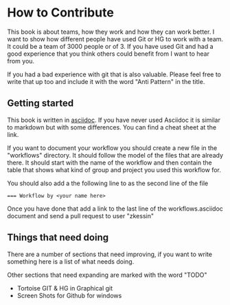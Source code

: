 # How to Contribute 

This book is about teams, how they work and how they can work
better. I want to show how different people have used Git or HG to
work with a team. It could be a team of 3000 people or of 3. If you
have used Git and had a good experience that you think others could
benefit from I want to hear from you. 

If you had a bad experience with git that is also valuable. Please
feel free to write that up too and include it with the word "Anti
Pattern" in the title.

## Getting started 

This book is written in
[asciidoc](http://powerman.name/doc/asciidoc). If you have never used
Asciidoc it is similar to markdown but with some differences. You can
find a cheat sheet at the link. 

If you want to document your workflow you should create a new file in
the "workflows" directory. It should follow the model of the files
that are already there. It should start with the name of the workflow
and then contain the table that shows what kind of group and project
you used this workflow for.

You should also add a the following line to as the second line of the
file

````
=== Workflow by <your name here>
````

Once you have done that add a link to the last line of the
workflows.asciidoc document and send a pull request to user "zkessin"


## Things that need doing

There are a number of sections that need improving, if you want to
write something here is a list of what needs doing.  

Other sections that need expanding are marked with the word "TODO"

* Tortoise GIT & HG in Graphical git
* Screen Shots for Github for windows
 
